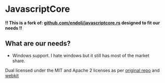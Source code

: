 # JavascriptCore

**!! This is a fork of:
[github.com/endoli/javascriptcore.rs](https://github.com/endoli/javascriptcore.rs) designed to fit our needs !!**

## What are our needs?
- Windows support. I hate windows but it still has
most of the market share.

Dual licensed under the MIT and Apache 2 licenses as per
[original repo](https://github.com/endoli/javascriptcore.rs)
and [webkit](https://webkit.org)